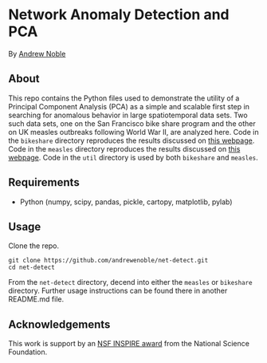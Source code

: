 # Network Anomaly Detection and PCA

By [Andrew Noble](http://andrewenoble.com)

## About

This repo contains the Python files used to demonstrate the utility of a Principal Component Analysis (PCA) as a simple and scalable first step in searching for anomalous behavior in large spatiotemporal data sets.  Two such data sets, one on the San Francisco bike share program and the other on UK measles outbreaks following World War II, are analyzed here.  Code in the ```bikeshare``` directory reproduces the results discussed on [this webpage](http://andrewenoble.com/bikeshare.html).  Code in the ```measles``` directory reproduces the results discussed on [this webpage](http://andrewenoble.com/measles.html).  Code in the ```util``` directory is used by both ```bikeshare``` and ```measles```.

## Requirements

* Python (numpy, scipy, pandas, pickle, cartopy, matplotlib, pylab)

## Usage

Clone the repo.
```
git clone https://github.com/andrewenoble/net-detect.git
cd net-detect
```
From the ```net-detect``` directory,  decend into either the ```measles``` or ```bikeshare``` directory.  Further usage instructions can be found there in another README.md file.

## Acknowledgements

This work is support by an [NSF
INSPIRE award](http://www.nsf.gov/awardsearch/showAward?AWD_ID=1344187&amp;HistoricalAwards=false) from the National Science Foundation.  
